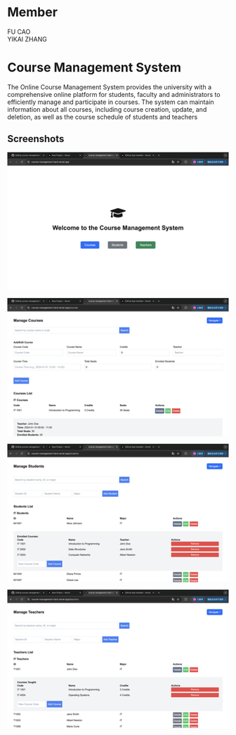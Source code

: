 # Member
FU CAO   
YIKAI ZHANG 

# Course Management System

The Online Course Management System provides the university with a comprehensive online platform for students, faculty and administrators to efficiently manage and participate in courses. The system can maintain information about all courses, including course creation, update, and deletion, as well as the course schedule of students and teachers

## Screenshots

![截图1](./1.png)

![截图2](./2.png)

![截图3](./3.png)

![截图4](./4.png)
